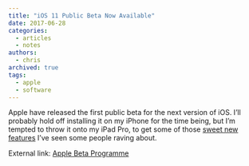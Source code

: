 ```yaml
---
title: "iOS 11 Public Beta Now Available"
date: 2017-06-28
categories:
  - articles
  - notes
authors:
  - chris
archived: true
tags:
  - apple
  - software
---
```


Apple have released the first public beta for the next version of iOS. I’ll probably hold off installing it on my iPhone for the time being, but I’m tempted to throw it onto my iPad Pro, to get some of those [sweet new features](https://techcrunch.com/2017/06/26/ios-11-preview/) I’ve seen some people raving about.

External link: [Apple Beta Programme](https://beta.apple.com/sp/betaprogram/ "external link")
